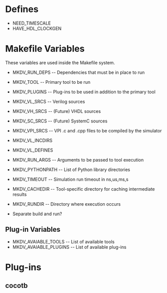 

# Defines

- NEED_TIMESCALE
- HAVE_HDL_CLOCKGEN

# Makefile Variables

These variables are used inside the Makefile system.

- MKDV_RUN_DEPS -- Dependencies that must be in place to run

- MKDV_TOOL     -- Primary tool to be run
- MKDV_PLUGINS  -- Plug-ins to be used in addition to the primary tool
- MKDV_VL_SRCS  -- Verilog sources
- MKDV_VH_SRCS  -- (Future) VHDL sources
- MKDV_SC_SRCS  -- (Future) SystemC sources
- MKDV_VPI_SRCS -- VPI .c and .cpp files to be compiled by the simulator

- MKDV_VL_INCDIRS
- MKDV_VL_DEFINES

- MKDV_RUN_ARGS         -- Arguments to be passed to tool execution

- MKDV_PYTHONPATH       -- List of Python library directories

- MKDV_TIMEOUT          -- Simulation run timeout in ns,us,ms,s

- MKDV_CACHEDIR         -- Tool-specific directory for caching intermediate results
- MKDV_RUNDIR           -- Directory where execution occurs


- Separate build and run?


## Plug-in Variables
- MKDV_AVAIABLE_TOOLS   -- List of available tools 
- MKDV_AVAIABLE_PLUGINS -- List of available plug-ins

# Plug-ins

## cocotb
